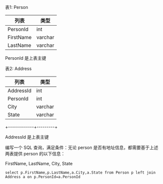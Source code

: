 表1: Person

| 列表 | 类型  |
| ------- | --------- |
| PersonId    | int     |
| FirstName   | varchar |
| LastName    | varchar |

PersonId 是上表主键

表2: Address

| 列表 | 类型  |
| ------- | --------- |
| AddressId   | int     |
| PersonId    | int     |
| City        | varchar |
| State       | varchar |
+-------------+---------+

AddressId 是上表主键  

编写一个 SQL 查询，满足条件：无论 person 是否有地址信息，都需要基于上述两表提供 person 的以下信息：

FirstName, LastName, City, State

```
select p.FirstName,p.LastName,a.City,a.State from Person p left join Address a on p.PersonId=a.PersonId
```
